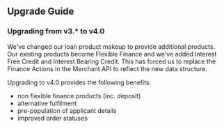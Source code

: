 ## Upgrade Guide

### Upgrading from v3.\* to v4.0

We've changed our loan product makeup to provide additional products. Our
existing products become Flexible Finance and we've added Interest Free Credit
and Interest Bearing Credit. This has forced us to replace the Finance Actions
in the Merchant API to reflect the new data structure.






Upgrading to v4.0 provides the following benefits:

- non flexible finance products (inc. deposit)
- alternative fulfilment
- pre-population of applicant details
- improved order statuses

